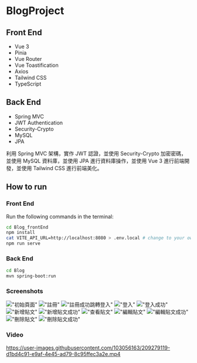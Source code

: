 # BlogProject

## Front End

- Vue 3
- Pinia
- Vue Router
- Vue Toastification
- Axios
- Tailwind CSS
- TypeScript

## Back End

- Spring MVC
- JWT Authentication
- Security-Crypto
- MySQL
- JPA

利用 Spring MVC 架構，實作 JWT 認證，並使用 Security-Crypto 加密密碼，並使用 MySQL 資料庫，並使用 JPA 進行資料庫操作，並使用 Vue 3 進行前端開發，並使用 Tailwind CSS 進行前端美化。

## How to run

### Front End

Run the following commands in the terminal:

```bash
cd Blog_frontEnd
npm install
cat VITE_API_URL=http://localhost:8080 > .env.local # change to your own back end url
npm run serve
```

### Back End

```bash
cd Blog
mvn spring-boot:run
```

### Screenshots

!["初始頁面"](<./Images/localhost_4000_admin-one-vue-tailwind_%20(4).png>)
!["註冊"](<./Images/localhost_4000_admin-one-vue-tailwind_%20(5).png>)
!["註冊成功跳轉登入"](<./Images/localhost_4000_admin-one-vue-tailwind_%20(6).png>)
!["登入"](<./Images/localhost_4000_admin-one-vue-tailwind_%20(7).png>)
!["登入成功"](<./Images/localhost_4000_admin-one-vue-tailwind_%20(8).png>)
!["新增貼文"](<./Images/localhost_4000_admin-one-vue-tailwind_%20(9).png>)
!["新增貼文成功"](<./Images/localhost_4000_admin-one-vue-tailwind_%20(10).png>)
!["查看貼文"](<./Images/localhost_4000_admin-one-vue-tailwind_%20(11).png>)
!["編輯貼文"](<./Images/localhost_4000_admin-one-vue-tailwind_%20(13).png>)
!["編輯貼文成功"](<./Images/localhost_4000_admin-one-vue-tailwind_%20(14).png>)
!["刪除貼文"](<./Images/localhost_4000_admin-one-vue-tailwind_%20(15).png>)
!["刪除貼文成功"](<./Images/localhost_4000_admin-one-vue-tailwind_%20(16).png>)

### Video



https://user-images.githubusercontent.com/103056163/209279119-d1bd4c91-e9af-4e45-ad79-8c95ffec3a2e.mp4


